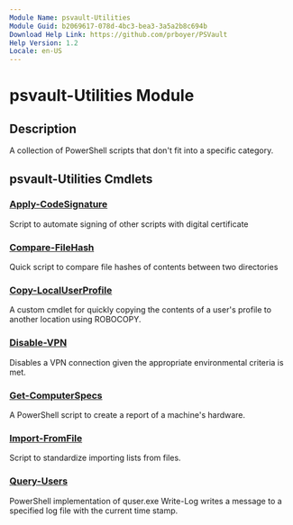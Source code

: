 ```yaml
---
Module Name: psvault-Utilities
Module Guid: b2069617-078d-4bc3-bea3-3a5a2b8c694b
Download Help Link: https://github.com/prboyer/PSVault
Help Version: 1.2
Locale: en-US
---
```

# psvault-Utilities Module
## Description
A collection of PowerShell scripts that don't fit into a specific category.
## psvault-Utilities Cmdlets
### [Apply-CodeSignature](Docs/Apply-CodeSignature.md)
Script to automate signing of other scripts with digital certificate
### [Compare-FileHash](Docs/Compare-FileHash.md)
Quick script to compare file hashes of contents between two directories
### [Copy-LocalUserProfile](Docs/Copy-LocalUserProfile.md)
A custom cmdlet for quickly copying the contents of a user's profile to another location using ROBOCOPY.
### [Disable-VPN](Docs/Disable-VPN.md)
Disables a VPN connection given the appropriate environmental criteria is met.
### [Get-ComputerSpecs](Docs/Get-ComputerSpecs.md)
A PowerShell script to create a report of a machine's hardware.
### [Import-FromFile](Docs/Import-FromFile.md)
Script to standardize importing lists from files.
### [Query-Users](Docs/Query-Users.md)
PowerShell implementation of quser.exe
Write-Log writes a message to a specified log file with the current time stamp.
